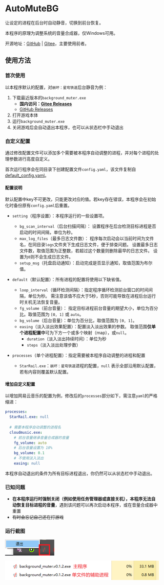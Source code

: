 # AutoMuteBG

让设定的进程在后台时自动静音，切换到前台恢复。

本程序的原理为调整系统的音量合成器，仅Windows可用。

开源地址：[GitHub](https://github.com/lingkai5wu/AutoMuteBG) | [Gitee](https://gitee.com/lingkai5wu/AutoMuteBG)，主要使用前者。

## 使用方法

### 首次使用

以本程序默认的配置，对`崩坏：星穹铁道`后台静音为例：

1. 下载最近版本的`background_muter.exe`
    - **国内访问：[Gitee Releases](https://gitee.com/lingkai5wu/AutoMuteBG/releases/latest)**
    - [GitHub Releases](https://github.com/lingkai5wu/AutoMuteBG/releases/latest)
2. 打开游戏本体
3. 运行`background_muter.exe`
4. 关闭游戏后会自动退出本程序，也可以从状态栏中手动退出

### 自定义配置

通过修改配置文件可以添加多个需要被本程序自动调整的进程，并对每个进程的处理参数进行高度自定义。

首次运行程序会在同目录下创建配置文件`config.yaml`，该文件复制自[default_config.yaml](resource/default_config.yaml)。

#### 配置说明

默认配置中key不可更改，只能更改对应的值。若key存在错误，本程序会在初始化时备份原有`config.yaml`后重置。

- `setting`（程序设置）：本程序运行的一些设置项。
    - `bg_scan_interval`（后台扫描间隔）：
      设置程序在后台检测目标进程是否启动的时间间隔，单位为秒。
    - `max_log_files`（最多日志文件数）：
      程序每次启动会以当前时间为文件名，在同目录`logs`文件夹下生成日志文件，便于排查问题。
      设置最多日志文件数，取值范围为正整数，若超过这个数量则删除最早的日志文件。
      设置为`0`则不会生成日志文件。
    - `setup_msg`（托盘启动通知）：启动完成是否显示通知，取值范围为布尔值。
    
- `default`（默认配置）：所有进程的配置将使用以下缺省值。
    - `loop_interval`（循环检测间隔）：指定程序循环检测前台窗口的时间间隔，单位为秒。
      需注意该值不应大于5秒，否则可能导致在进程后台运行时关机无法恢复音量。
    - `fg_volume`（前台音量）：
      指定目标进程前台音量的期望大小，单位为百分比。取值范围为 `[0, 1]` 或 `auto`。
    - `bg_volume`（后台音量）：单位为百分比，取值范围为 `[0, 1]`。
    - `easing`（淡入淡出效果配置）：配置淡入淡出效果的参数。
      取值范围**仅单个进程配置中**可为下方一个或多个映射（map），或`null`。
        - `duration`（淡入淡出持续时间）：单位为秒
        - `steps`（淡入淡出处理步数）
- `processes`（单个进程配置）：指定需要被本程序自动调整的进程和配置
    - `StarRail.exe`：`崩坏：星穹铁道`进程的配置，`null` 表示全部沿用默认配置，若有内容则覆盖默认配置。

#### 增加自定义配置

以增加网易云音乐的配置为例，修改后的`processes`部分如下，需注意`yaml`的严格缩进：

```yaml
processes:
  StarRail.exe: null

  # 需要本程序自动调整的进程名
  cloudmusic.exe:
    # 前台音量继承音量合成器的音量
    fg_volume: auto
    # 后台音量设置为 10%
    bg_volume: 0.1
    # 不使用淡入淡出
    easing: null
```

本程序自动退出的条件为所有目标进程退出，你仍然可以从状态栏中手动退出。

### 已知问题

- **在本程序运行时强制关闭（例如使用任务管理器或直接关机），本程序无法自动恢复目标进程的音量**，遇到该问题可以再次启动本程序，或在音量合成器中重置
- ~~有时会忘记自己还在打游戏~~

### 运行截图

![image-20230506110911354](README.assets/image-20230506110911354.png)

![image-20230506111158848](README.assets/image-20230506111158848.png)